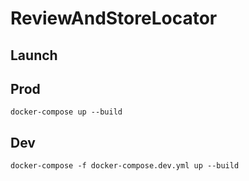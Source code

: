 # ReviewAndStoreLocator

## Launch

## Prod

```
docker-compose up --build
```

## Dev

```
docker-compose -f docker-compose.dev.yml up --build
```
